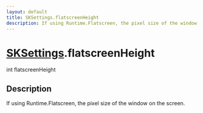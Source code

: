 ```yaml
---
layout: default
title: SKSettings.flatscreenHeight
description: If using Runtime.Flatscreen, the pixel size of the window on the screen.
---
```

# [SKSettings]({{site.url}}/Pages/Reference/SKSettings.html).flatscreenHeight

<div class='signature' markdown='1'>
int flatscreenHeight
</div>

## Description
If using Runtime.Flatscreen, the pixel size of the
window on the screen.

